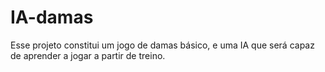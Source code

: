 # IA-damas

Esse projeto constitui um jogo de damas básico, e uma IA que será capaz de aprender a jogar a partir de treino.
